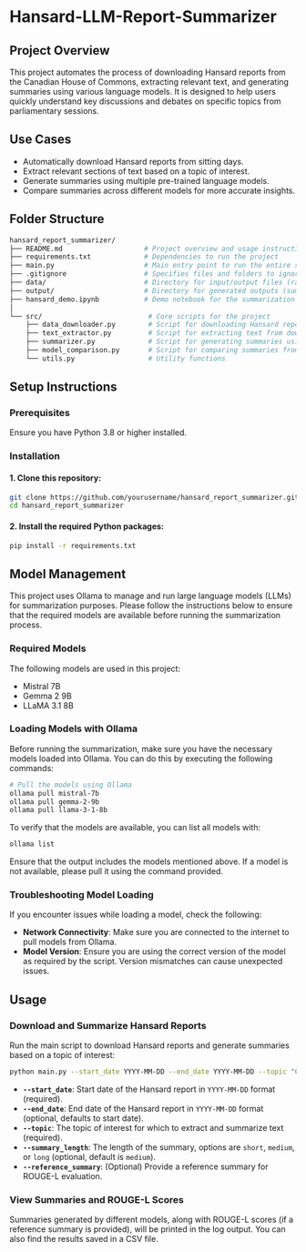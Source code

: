 # Hansard-LLM-Report-Summarizer

## Project Overview
This project automates the process of downloading Hansard reports from the Canadian House of Commons, extracting relevant text, and generating summaries using various language models. It is designed to help users quickly understand key discussions and debates on specific topics from parliamentary sessions.

## Use Cases
- Automatically download Hansard reports from sitting days.
- Extract relevant sections of text based on a topic of interest.
- Generate summaries using multiple pre-trained language models.
- Compare summaries across different models for more accurate insights.

## Folder Structure
```bash
hansard_report_summarizer/
├── README.md                    # Project overview and usage instructions
├── requirements.txt             # Dependencies to run the project
├── main.py                      # Main entry point to run the entire summarization pipeline
├── .gitignore                   # Specifies files and folders to ignore in Git
├── data/                        # Directory for input/output files (raw or processed data)
├── output/                      # Directory for generated outputs (summaries, logs, etc.)
├── hansard_demo.ipynb           # Demo notebook for the summarization pipeline
│
└── src/                          # Core scripts for the project
    ├── data_downloader.py        # Script for downloading Hansard reports
    ├── text_extractor.py         # Script for extracting text from downloaded PDFs
    ├── summarizer.py             # Script for generating summaries using language models
    ├── model_comparison.py       # Script for comparing summaries from different models
    └── utils.py                  # Utility functions
```

## Setup Instructions

### Prerequisites
Ensure you have Python 3.8 or higher installed.

### Installation
#### 1. Clone this repository:
```bash
git clone https://github.com/yourusername/hansard_report_summarizer.git
cd hansard_report_summarizer
```
#### 2. Install the required Python packages:
```bash
pip install -r requirements.txt
```

## Model Management
This project uses Ollama to manage and run large language models (LLMs) for summarization purposes. Please follow the instructions below to ensure that the required models are available before running the summarization process.

### Required Models
The following models are used in this project:
- Mistral 7B
- Gemma 2 9B
- LLaMA 3.1 8B

### Loading Models with Ollama
Before running the summarization, make sure you have the necessary models loaded into Ollama. You can do this by executing the following commands:
```bash
# Pull the models using Ollama
ollama pull mistral-7b
ollama pull gemma-2-9b
ollama pull llama-3-1-8b
```
To verify that the models are available, you can list all models with:
```bash
ollama list
```
Ensure that the output includes the models mentioned above. If a model is not available, please pull it using the command provided.

### Troubleshooting Model Loading
If you encounter issues while loading a model, check the following:
- **Network Connectivity**: Make sure you are connected to the internet to pull models from Ollama.
- **Model Version**: Ensure you are using the correct version of the model as required by the script. Version mismatches can cause unexpected issues.

## Usage

### Download and Summarize Hansard Reports
Run the main script to download Hansard reports and generate summaries based on a topic of interest:
```bash
python main.py --start_date YYYY-MM-DD --end_date YYYY-MM-DD --topic "Climate change" --summary_length "medium"
```

- **`--start_date`**: Start date of the Hansard report in `YYYY-MM-DD` format (required).
- **`--end_date`**: End date of the Hansard report in `YYYY-MM-DD` format (optional, defaults to start date).
- **`--topic`**: The topic of interest for which to extract and summarize text (required).
- **`--summary_length`**: The length of the summary, options are `short`, `medium`, or `long` (optional, default is `medium`).
- **`--reference_summary`**: (Optional) Provide a reference summary for ROUGE-L evaluation.

### View Summaries and ROUGE-L Scores
Summaries generated by different models, along with ROUGE-L scores (if a reference summary is provided), will be printed in the log output. You can also find the results saved in a CSV file.

